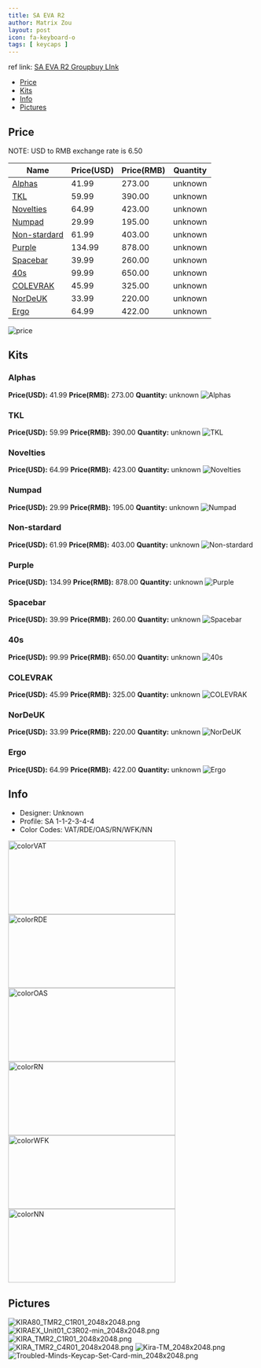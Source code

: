 ```yaml
---
title: SA EVA R2
author: Matrix Zou
layout: post
icon: fa-keyboard-o
tags: [ keycaps ]
---
```


ref link: [SA EVA R2 Groupbuy LInk](https://kono.store/products/sa-troubled-minds-keycap-set)

* [Price](#price)
* [Kits](#kits)
* [Info](#info)
* [Pictures](#pictures)

## Price

NOTE: USD to RMB exchange rate is 6.50

| Name          | Price(USD)    | Price(RMB)  | Quantity |
| ------------- | ------------- | ----------- | -------- |
|[Alphas](#alphas)|41.99|273.00|unknown|
|[TKL](#tkl)|59.99|390.00|unknown|
|[Novelties](#novelties)|64.99|423.00|unknown|
|[Numpad](#numpad)|29.99|195.00|unknown|
|[Non-stardard](#non-stardard)|61.99|403.00|unknown|
|[Purple](#purple)|134.99|878.00|unknown|
|[Spacebar](#spacebar)|39.99|260.00|unknown|
|[40s](#40s)|99.99|650.00|unknown|
|[COLEVRAK](#colevrak)|45.99|325.00|unknown|
|[NorDeUK](#nordeuk)|33.99|220.00|unknown|
|[Ergo](#ergo)|64.99|422.00|unknown|

<img src="{{ 'assets/images/evar2/Price.jpg' | relative_url }}" alt="price" class="image featured">

## Kits
### Alphas
**Price(USD):** 41.99	**Price(RMB):** 273.00	**Quantity:** unknown
<img src="{{ 'assets/images/evar2/kits_pics/alphas.png' | relative_url }}" alt="Alphas" class="image featured">

### TKL
**Price(USD):** 59.99	**Price(RMB):** 390.00	**Quantity:** unknown
<img src="{{ 'assets/images/evar2/kits_pics/tkl.png' | relative_url }}" alt="TKL" class="image featured">

### Novelties
**Price(USD):** 64.99	**Price(RMB):** 423.00	**Quantity:** unknown
<img src="{{ 'assets/images/evar2/kits_pics/novelties.png' | relative_url }}" alt="Novelties" class="image featured">

### Numpad
**Price(USD):** 29.99	**Price(RMB):** 195.00	**Quantity:** unknown
<img src="{{ 'assets/images/evar2/kits_pics/numpad.png' | relative_url }}" alt="Numpad" class="image featured">

### Non-stardard
**Price(USD):** 61.99	**Price(RMB):** 403.00	**Quantity:** unknown
<img src="{{ 'assets/images/evar2/kits_pics/non-stardard.png' | relative_url }}" alt="Non-stardard" class="image featured">

### Purple
**Price(USD):** 134.99	**Price(RMB):** 878.00	**Quantity:** unknown
<img src="{{ 'assets/images/evar2/kits_pics/purple.png' | relative_url }}" alt="Purple" class="image featured">

### Spacebar
**Price(USD):** 39.99	**Price(RMB):** 260.00	**Quantity:** unknown
<img src="{{ 'assets/images/evar2/kits_pics/spacebar.png' | relative_url }}" alt="Spacebar" class="image featured">

### 40s
**Price(USD):** 99.99	**Price(RMB):** 650.00	**Quantity:** unknown
<img src="{{ 'assets/images/evar2/kits_pics/40s.png' | relative_url }}" alt="40s" class="image featured">

### COLEVRAK
**Price(USD):** 45.99	**Price(RMB):** 325.00	**Quantity:** unknown
<img src="{{ 'assets/images/evar2/kits_pics/colevrak.png' | relative_url }}" alt="COLEVRAK" class="image featured">

### NorDeUK
**Price(USD):** 33.99	**Price(RMB):** 220.00	**Quantity:** unknown
<img src="{{ 'assets/images/evar2/kits_pics/nordeuk.png' | relative_url }}" alt="NorDeUK" class="image featured">

### Ergo
**Price(USD):** 64.99	**Price(RMB):** 422.00	**Quantity:** unknown
<img src="{{ 'assets/images/evar2/kits_pics/ergo.png' | relative_url }}" alt="Ergo" class="image featured">

## Info
* Designer: Unknown
* Profile: SA 1-1-2-3-4-4
* Color Codes: VAT/RDE/OAS/RN/WFK/NN  
<img src="{{ 'assets/images/SP_ColorCodes/abs/SP_Abs_ColorCodes_VAT.png' | relative_url }}" alt="colorVAT" height="150" width="340">
<img src="{{ 'assets/images/SP_ColorCodes/abs/SP_Abs_ColorCodes_RDE.png' | relative_url }}" alt="colorRDE" height="150" width="340">
<img src="{{ 'assets/images/SP_ColorCodes/abs/SP_Abs_ColorCodes_OAS.png' | relative_url }}" alt="colorOAS" height="150" width="340">
<img src="{{ 'assets/images/SP_ColorCodes/abs/SP_Abs_ColorCodes_RN.png' | relative_url }}" alt="colorRN" height="150" width="340">
<img src="{{ 'assets/images/SP_ColorCodes/abs/SP_Abs_ColorCodes_WFK.png' | relative_url }}" alt="colorWFK" height="150" width="340">
<img src="{{ 'assets/images/SP_ColorCodes/abs/SP_Abs_ColorCodes_NN.png' | relative_url }}" alt="colorNN" height="150" width="340">

## Pictures
<img src="{{ 'assets/images/evar2/rendering_pics/KIRA80_TMR2_C1R01_2048x2048.png.png' | relative_url }}" alt="KIRA80_TMR2_C1R01_2048x2048.png" class="image featured">
<img src="{{ 'assets/images/evar2/rendering_pics/KIRAEX_Unit01_C3R02-min_2048x2048.png.png' | relative_url }}" alt="KIRAEX_Unit01_C3R02-min_2048x2048.png" class="image featured">
<img src="{{ 'assets/images/evar2/rendering_pics/KIRA_TMR2_C1R01_2048x2048.png.png' | relative_url }}" alt="KIRA_TMR2_C1R01_2048x2048.png" class="image featured">
<img src="{{ 'assets/images/evar2/rendering_pics/KIRA_TMR2_C4R01_2048x2048.png.png' | relative_url }}" alt="KIRA_TMR2_C4R01_2048x2048.png" class="image featured">
<img src="{{ 'assets/images/evar2/rendering_pics/Kira-TM_2048x2048.png.png' | relative_url }}" alt="Kira-TM_2048x2048.png" class="image featured">
<img src="{{ 'assets/images/evar2/rendering_pics/Troubled-Minds-Keycap-Set-Card-min_2048x2048.png.png' | relative_url }}" alt="Troubled-Minds-Keycap-Set-Card-min_2048x2048.png" class="image featured">
